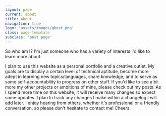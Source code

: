 ```yaml
---
layout: page
current: about
title: About
navigation: true
logo: 'assets/images/ghost.png'
class: page-template
subclass: 'post page'
---
```


So who am I? I'm just someone who has a variety of interests I'd like to learn more about.

I plan to use this website as a personal portfolio and a creative outlet. My goals are to display a certain level of technical aptitude, become more adept in learning new topics/languages, share knowledge, and to serve as some self-accountability to progress on other stuff. If you'd like to see a bit more my other projects or ambitions of mine, please check out my posts. As I spend more time on this website, it will receive many changes so expect some updates. I plan to track any changes I make within a changelog I will add later. I enjoy hearing from others, whether it's professional or a friendly conversation, so please don't hesitate to contact me! Cheers.

<!--- > If you'd like to set up a site like this for yourself, head over to [Ghost.org](https://ghost.org/) and start a free 14 day trial to give Ghost a try! --->